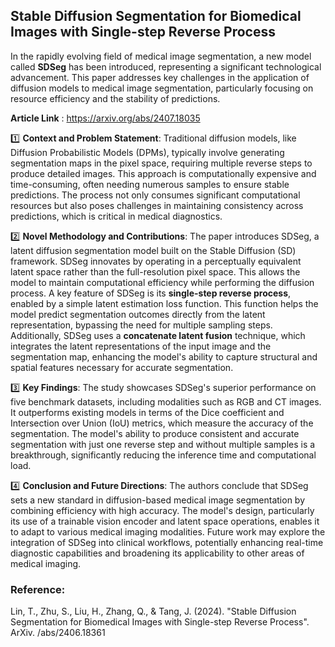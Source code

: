 ## Stable Diffusion Segmentation for Biomedical Images with Single-step Reverse Process

In the rapidly evolving field of medical image segmentation, a new model called **SDSeg** has been introduced, representing a significant technological advancement. This paper addresses key challenges in the application of diffusion models to medical image segmentation, particularly focusing on resource efficiency and the stability of predictions.

**Article Link** : https://arxiv.org/abs/2407.18035

1️⃣ **Context and Problem Statement**: Traditional diffusion models, like Diffusion Probabilistic Models (DPMs), typically involve generating segmentation maps in the pixel space, requiring multiple reverse steps to produce detailed images. This approach is computationally expensive and time-consuming, often needing numerous samples to ensure stable predictions. The process not only consumes significant computational resources but also poses challenges in maintaining consistency across predictions, which is critical in medical diagnostics.

2️⃣ **Novel Methodology and Contributions**: The paper introduces SDSeg, a latent diffusion segmentation model built on the Stable Diffusion (SD) framework. SDSeg innovates by operating in a perceptually equivalent latent space rather than the full-resolution pixel space. This allows the model to maintain computational efficiency while performing the diffusion process. A key feature of SDSeg is its **single-step reverse process**, enabled by a simple latent estimation loss function. This function helps the model predict segmentation outcomes directly from the latent representation, bypassing the need for multiple sampling steps. Additionally, SDSeg uses a **concatenate latent fusion** technique, which integrates the latent representations of the input image and the segmentation map, enhancing the model's ability to capture structural and spatial features necessary for accurate segmentation.

3️⃣ **Key Findings**: The study showcases SDSeg's superior performance on five benchmark datasets, including modalities such as RGB and CT images. It outperforms existing models in terms of the Dice coefficient and Intersection over Union (IoU) metrics, which measure the accuracy of the segmentation. The model's ability to produce consistent and accurate segmentation with just one reverse step and without multiple samples is a breakthrough, significantly reducing the inference time and computational load.

4️⃣ **Conclusion and Future Directions**: The authors conclude that SDSeg sets a new standard in diffusion-based medical image segmentation by combining efficiency with high accuracy. The model's design, particularly its use of a trainable vision encoder and latent space operations, enables it to adapt to various medical imaging modalities. Future work may explore the integration of SDSeg into clinical workflows, potentially enhancing real-time diagnostic capabilities and broadening its applicability to other areas of medical imaging.

### Reference:
Lin, T., Zhu, S., Liu, H., Zhang, Q., & Tang, J. (2024). "Stable Diffusion Segmentation for Biomedical Images with Single-step Reverse Process". ArXiv. /abs/2406.18361


